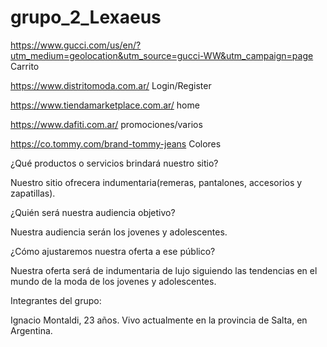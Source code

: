 # grupo_2_Lexaeus

https://www.gucci.com/us/en/?utm_medium=geolocation&utm_source=gucci-WW&utm_campaign=page
Carrito

https://www.distritomoda.com.ar/
Login/Register

https://www.tiendamarketplace.com.ar/
home

https://www.dafiti.com.ar/
promociones/varios

https://co.tommy.com/brand-tommy-jeans
Colores


¿Qué productos o servicios brindará nuestro sitio?

Nuestro sitio ofrecera indumentaria(remeras, pantalones, accesorios y zapatillas).

¿Quién será nuestra audiencia objetivo? 

Nuestra audiencia serán los jovenes y adolescentes.

¿Cómo ajustaremos nuestra oferta a ese público?

Nuestra oferta será de indumentaria de lujo siguiendo las tendencias en el mundo de la moda de los jovenes y adolescentes.

Integrantes del grupo:

Ignacio Montaldi, 23 años. Vivo actualmente en la provincia de Salta, en Argentina.
